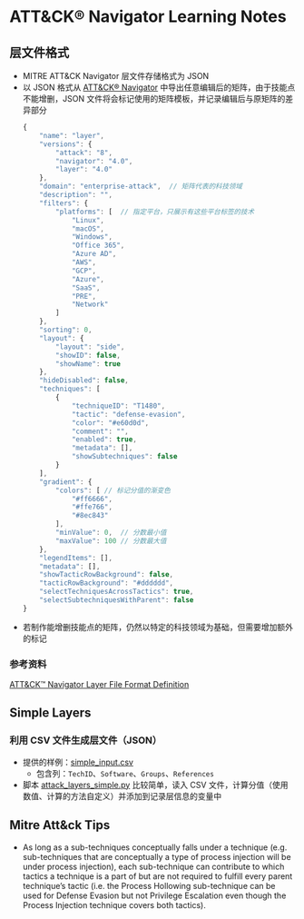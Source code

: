 # ATT&CK® Navigator Learning Notes

## 层文件格式

- MITRE ATT&CK Navigator 层文件存储格式为 JSON
- 以 JSON 格式从 [ATT&CK® Navigator](https://mitre-attack.github.io/attack-navigator/) 中导出任意编辑后的矩阵，由于技能点不能增删，JSON 文件将会标记使用的矩阵模板，并记录编辑后与原矩阵的差异部分
    ```js
    {
        "name": "layer",
        "versions": {
            "attack": "8",
            "navigator": "4.0",
            "layer": "4.0"
        },
        "domain": "enterprise-attack",  // 矩阵代表的科技领域
        "description": "",
        "filters": {
            "platforms": [  // 指定平台，只展示有这些平台标签的技术
                "Linux",
                "macOS",
                "Windows",
                "Office 365",
                "Azure AD",
                "AWS",
                "GCP",
                "Azure",
                "SaaS",
                "PRE",
                "Network"
            ]
        },
        "sorting": 0,
        "layout": {
            "layout": "side",
            "showID": false,
            "showName": true
        },
        "hideDisabled": false,
        "techniques": [
            {
                "techniqueID": "T1480",
                "tactic": "defense-evasion",
                "color": "#e60d0d",
                "comment": "",
                "enabled": true,
                "metadata": [],
                "showSubtechniques": false
            }
        ],
        "gradient": {
            "colors": [ // 标记分值的渐变色
                "#ff6666",
                "#ffe766",
                "#8ec843"
            ],
            "minValue": 0,  // 分数最小值
            "maxValue": 100 // 分数最大值
        },
        "legendItems": [],
        "metadata": [],
        "showTacticRowBackground": false,
        "tacticRowBackground": "#dddddd",
        "selectTechniquesAcrossTactics": true,
        "selectSubtechniquesWithParent": false
    }
    ```
- 若制作能增删技能点的矩阵，仍然以特定的科技领域为基础，但需要增加额外的标记

### 参考资料

[ATT&CK™ Navigator Layer File Format Definition](https://mitre-attack.github.io/attack-navigator/assets/NavigatorLayerFileFormatv4.pdf)

## Simple Layers

### 利用 CSV 文件生成层文件（JSON）

- 提供的样例：[simple_input.csv](https://github.com/mitre-attack/attack-navigator/blob/master/layers/data/csv/simple_input.csv)
  - 包含列：`TechID`、`Software`、`Groups`、`References`
- 脚本 [attack_layers_simple.py](https://github.com/mitre-attack/attack-navigator/blob/master/layers/attack_layers/attack_layers_simple.py) 比较简单，读入 CSV 文件，计算分值（使用数值、计算的方法自定义）并添加到记录层信息的变量中


## Mitre Att&ck Tips
- As long as a sub-techniques conceptually falls under a technique
(e.g. sub-techniques that are conceptually a type of process injection will be under process
injection), each sub-technique can contribute to which tactics a technique is a part of but are not
required to fulfill every parent technique’s tactic (i.e. the Process Hollowing sub-technique can
be used for Defense Evasion but not Privilege Escalation even though the Process Injection
technique covers both tactics).
